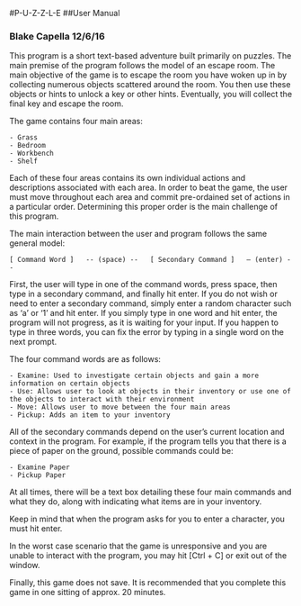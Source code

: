 #P-U-Z-Z-L-E
##User Manual
### Blake Capella 12/6/16

This program is a short text-based adventure built primarily on puzzles.  The main premise of the program follows the model of an escape room. The main objective of the game is to escape the room you have woken up in by collecting numerous objects scattered around the room. You then use these objects or hints to unlock a key or other hints. Eventually, you will collect the final key and escape the room.

The game contains four main areas:

	- Grass
	- Bedroom
	- Workbench
	- Shelf

Each of these four areas contains its own individual actions and descriptions associated with each area. In order to beat the game, the user must move throughout each area and commit pre-ordained set of actions in a particular order. Determining this proper order is the main challenge of this program.

The main interaction between the user and program follows the same general model:
	
	[ Command Word ]   -- (space) --   [ Secondary Command ]   – (enter) --

First, the user will type in one of the command words, press space, then type in a secondary command, and finally hit enter. If you do not wish or need to enter a secondary command, simply enter a random character such as ‘a’ or ‘1’ and hit enter. If you simply type in one word and hit enter, the program will not progress, as it is waiting for your input. If you happen to type in three words, you can fix the error by typing in a single word on the next prompt.

The four command words are as follows:

	- Examine: Used to investigate certain objects and gain a more information on certain objects
	- Use: Allows user to look at objects in their inventory or use one of the objects to interact with their environment
	- Move: Allows user to move between the four main areas 
	- Pickup: Adds an item to your inventory

All  of the secondary commands depend on the user’s current location and context in the program. For example, if the program tells you that there is a piece of paper on the ground, possible commands could be:
	
	- Examine Paper
	- Pickup Paper

At all times, there will be a text box detailing these four main commands and what they do, along with indicating what items are in your inventory.

Keep in mind that when the program asks for you to enter a character, you must hit enter.

In the worst case scenario that the game is unresponsive and you are unable to interact with the program, you may hit [Ctrl + C] or exit out of the window.

Finally, this game does not save. It is recommended that you complete this game in one sitting of approx. 20 minutes.
